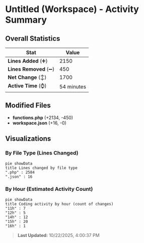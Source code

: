 # Untitled (Workspace) - Activity Summary 

## Overall Statistics

| Stat                   | Value                                                             |
| ---------------------- | ----------------------------------------------------------------- |
| **Lines Added** (➕)   | 2150                                          |
| **Lines Removed** (➖) | 450                                        |
| **Net Change** (↕)    | 1700                |
| **Active Time** (⌚)   | 54 minutes |


## Modified Files
- **functions.php** (+2134, -450)
- **workspace.json** (+16, -0)

## Visualizations

### By File Type (Lines Changed)

```mermaid
pie showData
title Lines changed by file type
".php" : 2584
".json" : 16
```

### By Hour (Estimated Activity Count)

```mermaid
pie showData
title Coding activity by hour (count of changes)
"11h" : 7
"12h" : 5
"14h" : 12
"15h" : 20
"16h" : 1
```


> **Last Updated:** 10/22/2025, 4:00:37 PM